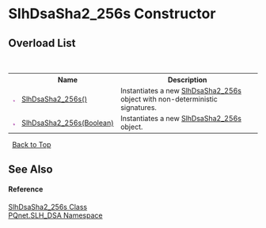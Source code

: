# SlhDsaSha2_256s Constructor 
 


## Overload List
&nbsp;<table><tr><th></th><th>Name</th><th>Description</th></tr><tr><td>![Public method](media/pubmethod.gif "Public method")</td><td><a href="3f164a75-5d0c-ac7e-1121-b20921af7f3a.md">SlhDsaSha2_256s()</a></td><td>
Instantiates a new <a href="47093a5b-5140-2d95-6274-fe863ef20cd3.md">SlhDsaSha2_256s</a> object with non-deterministic signatures.</td></tr><tr><td>![Public method](media/pubmethod.gif "Public method")</td><td><a href="569e1677-1053-2933-72b2-b1ecc9f15b8f.md">SlhDsaSha2_256s(Boolean)</a></td><td>
Instantiates a new <a href="47093a5b-5140-2d95-6274-fe863ef20cd3.md">SlhDsaSha2_256s</a> object.</td></tr></table>&nbsp;
<a href="#slhdsasha2_256s-constructor">Back to Top</a>

## See Also


#### Reference
<a href="47093a5b-5140-2d95-6274-fe863ef20cd3.md">SlhDsaSha2_256s Class</a><br /><a href="5a51e981-67fd-0177-2098-034d6071509d.md">PQnet.SLH_DSA Namespace</a><br />